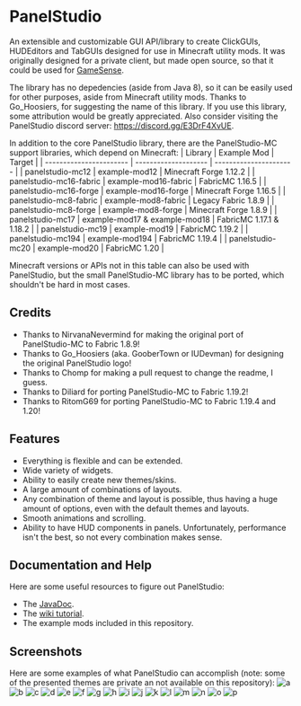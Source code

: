# PanelStudio
An extensible and customizable GUI API/library to create ClickGUIs, HUDEditors and TabGUIs designed for use in Minecraft utility mods. It was originally designed for a private client, but made open source, so that it could be used for [GameSense](https://github.com/IUDevman/gamesense-client).

The library has no depedencies (aside from Java 8), so it can be easily used for other purposes, aside from Minecraft utility mods. Thanks to Go_Hoosiers, for suggesting the name of this library. If you use this library, some attribution would be greatly appreciated. Also consider visiting the PanelStudio discord server: https://discord.gg/E3DrF4XvUE.

In addition to the core PanelStudio library, there are the PanelStudio-MC support libraries, which depend on Minecraft:
| Library                 | Example Mod          | Target                 |
| ----------------------- | -------------------- | ---------------------- |
| panelstudio-mc12        | example-mod12        | Minecraft Forge 1.12.2 |
| panelstudio-mc16-fabric | example-mod16-fabric | FabricMC 1.16.5        |
| panelstudio-mc16-forge  | example-mod16-forge  | Minecraft Forge 1.16.5 |
| panelstudio-mc8-fabric  | example-mod8-fabric  | Legacy Fabric 1.8.9    |
| panelstudio-mc8-forge   | example-mod8-forge   | Minecraft Forge 1.8.9  |
| panelstudio-mc17        | example-mod17 & example-mod18 | FabricMC 1.17.1 & 1.18.2 |
| panelstudio-mc19        | example-mod19        | FabricMC 1.19.2        |
| panelstudio-mc194       | example-mod194       | FabricMC 1.19.4        |
| panelstudio-mc20        | example-mod20        | FabricMC 1.20          |

Minecraft versions or APIs not in this table can also be used with PanelStudio, but the small PanelStudio-MC library has to be ported, which shouldn't be hard in most cases.

## Credits
* Thanks to NirvanaNevermind for making the original port of PanelStudio-MC to Fabric 1.8.9!
* Thanks to Go_Hoosiers (aka. GooberTown or IUDevman) for designing the original PanelStudio logo!
* Thanks to Chomp for making a pull request to change the readme, I guess.
* Thanks to Diliard for porting PanelStudio-MC to Fabric 1.19.2!
* Thanks to RitomG69 for porting PanelStudio-MC to Fabric 1.19.4 and 1.20!

## Features
* Everything is flexible and can be extended.
* Wide variety of widgets.
* Ability to easily create new themes/skins.
* A large amount of combinations of layouts.
* Any combination of theme and layout is possible, thus having a huge amount of options, even with the default themes and layouts.
* Smooth animations and scrolling.
* Ability to have HUD components in panels.
Unfortunately, performance isn't the best, so not every combination makes sense.

## Documentation and Help
Here are some useful resources to figure out PanelStudio:
* The [JavaDoc](https://lukflug.github.io/panelstudio.html).
* The [wiki tutorial](https://github.com/lukflug/PanelStudio/wiki).
* The example mods included in this repository.

## Screenshots
Here are some examples of what PanelStudio can accomplish (note: some of the presented themes are private an not available on this repository):
![a](https://raw.githubusercontent.com/lukflug/PanelStudio/main/screenshots/2021-08-20_19.44.27.png)
![b](https://raw.githubusercontent.com/lukflug/PanelStudio/main/screenshots/2021-08-20_19.44.35.png)
![c](https://raw.githubusercontent.com/lukflug/PanelStudio/main/screenshots/2021-08-20_19.44.38.png)
![d](https://raw.githubusercontent.com/lukflug/PanelStudio/main/screenshots/2021-08-20_19.44.42.png)
![e](https://raw.githubusercontent.com/lukflug/PanelStudio/main/screenshots/2021-08-20_19.45.38.png)
![f](https://raw.githubusercontent.com/lukflug/PanelStudio/main/screenshots/2021-08-20_19.45.49.png)
![g](https://raw.githubusercontent.com/lukflug/PanelStudio/main/screenshots/2021-08-20_19.46.03.png)
![h](https://raw.githubusercontent.com/lukflug/PanelStudio/main/screenshots/2021-08-20_19.46.17.png)
![i](https://raw.githubusercontent.com/lukflug/PanelStudio/main/screenshots/2021-08-20_19.46.35.png)
![j](https://raw.githubusercontent.com/lukflug/PanelStudio/main/screenshots/2021-08-20_19.48.45.png)
![k](https://raw.githubusercontent.com/lukflug/PanelStudio/main/screenshots/2021-08-20_19.48.56.png)
![l](https://raw.githubusercontent.com/lukflug/PanelStudio/main/screenshots/2021-08-20_19.49.03.png)
![m](https://raw.githubusercontent.com/lukflug/PanelStudio/main/screenshots/2021-08-20_19.49.07.png)
![n](https://raw.githubusercontent.com/lukflug/PanelStudio/main/screenshots/2021-08-20_19.55.32.png)
![o](https://raw.githubusercontent.com/lukflug/PanelStudio/main/screenshots/2021-08-20_19.55.47.png)
![p](https://raw.githubusercontent.com/lukflug/PanelStudio/main/screenshots/2021-08-20_19.55.54.png)
